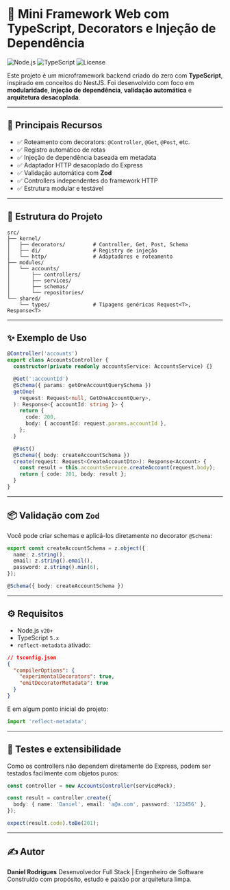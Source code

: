 # 🚀 Mini Framework Web com TypeScript, Decorators e Injeção de Dependência

![Node.js](https://img.shields.io/badge/Node.js-20.x-brightgreen)
![TypeScript](https://img.shields.io/badge/Made%20with-TypeScript-blue)
![License](https://img.shields.io/badge/license-MIT-blue)

Este projeto é um microframework backend criado do zero com **TypeScript**, inspirado em conceitos do NestJS.
Foi desenvolvido com foco em **modularidade**, **injeção de dependência**, **validação automática** e **arquitetura desacoplada**.

---

## 🧠 Principais Recursos

- ✅ Roteamento com decorators: `@Controller`, `@Get`, `@Post`, etc.
- ✅ Registro automático de rotas
- ✅ Injeção de dependência baseada em metadata
- ✅ Adaptador HTTP desacoplado do Express
- ✅ Validação automática com **Zod**
- ✅ Controllers independentes do framework HTTP
- ✅ Estrutura modular e testável

---

## 🧱 Estrutura do Projeto

```
src/
├── kernel/
│   ├── decorators/         # Controller, Get, Post, Schema
│   ├── di/                 # Registry de injeção
│   └── http/               # Adaptadores e roteamento
├── modules/
│   └── accounts/
│       ├── controllers/
│       ├── services/
│       ├── schemas/
│       └── repositories/
└── shared/
    └── types/              # Tipagens genéricas Request<T>, Response<T>
```

---

## ✨ Exemplo de Uso

```ts
@Controller('accounts')
export class AccountsController {
  constructor(private readonly accountsService: AccountsService) {}

  @Get(':accountId')
  @Schema({ params: getOneAccountQuerySchema })
  getOne(
    request: Request<null, GetOneAccountQuery>,
  ): Response<{ accountId: string }> {
    return {
      code: 200,
      body: { accountId: request.params.accountId },
    };
  }

  @Post()
  @Schema({ body: createAccountSchema })
  create(request: Request<CreateAccountDto>): Response<Account> {
    const result = this.accountsService.createAccount(request.body);
    return { code: 201, body: result };
  }
}
```

---

## 📦 Validação com `Zod`

Você pode criar schemas e aplicá-los diretamente no decorator `@Schema`:

```ts
export const createAccountSchema = z.object({
  name: z.string(),
  email: z.string().email(),
  password: z.string().min(6),
});
```

```ts
@Schema({ body: createAccountSchema })
```

---

## ⚙️ Requisitos

- Node.js `v20+`
- TypeScript `5.x`
- `reflect-metadata` ativado:

```json
// tsconfig.json
{
  "compilerOptions": {
    "experimentalDecorators": true,
    "emitDecoratorMetadata": true
  }
}
```

E em algum ponto inicial do projeto:

```ts
import 'reflect-metadata';
```

---

## 🧪 Testes e extensibilidade

Como os controllers não dependem diretamente do Express, podem ser testados facilmente com objetos puros:

```ts
const controller = new AccountsController(serviceMock);

const result = controller.create({
  body: { name: 'Daniel', email: 'a@a.com', password: '123456' },
});

expect(result.code).toBe(201);
```

---

## ✍️ Autor

**Daniel Rodrigues**
Desenvolvedor Full Stack | Engenheiro de Software
Construído com propósito, estudo e paixão por arquitetura limpa.
